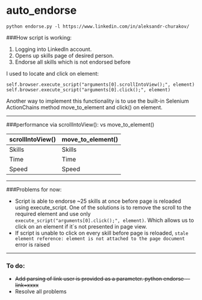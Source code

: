 # auto_endorse

`python endorse.py -l https://www.linkedin.com/in/aleksandr-churakov/`

###How script is working:
1. Logging into LinkedIn account.
2. Opens up skills page of desired person.
3. Endorse all skills which is not endorsed before


I used to locate and click on element:

`self.browser.execute_script("arguments[0].scrollIntoView();", element)
self.browser.execute_script("arguments[0].click();", element)`

Another way to implement this functionality is to use the built-in Selenium ActionChains method move_to_element and click() on element.

----

###performance via scrollIntoView(): vs move_to_element()

| scrollIntoView()  | move_to_element() |
| ------------- | ------------- |
| Skills  | Skills  |
| Time  | Time  |
| Speed | Speed |

----
###Problems for now:
- Script is able to endorse ~25 skills at once before page is reloaded using execute_script. One of the solutions is to remove the scroll to the required element and use only `execute_script("arguments[0].click();", element)`. Which allows us to click on an element if it`s not presented in page view.
- If script is unable to click on every skill before page is reloaded, `stale element reference: element is not attached to the page document` error is raised

----

### To do:
- ~~Add parsing of link user is provided as a parameter. python endorse --link=xxxx~~
- Resolve all problems